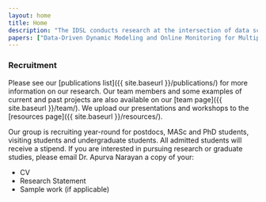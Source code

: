 ```yaml
---
layout: home
title: Home
description: "The IDSL conducts research at the intersection of data science, software engineering, graph theory and artificial intelligence. We develop novel algorithms and computational tools to bring a new level of reliability, trust, and decision making capabilities to the industry."
papers: ["Data-Driven Dynamic Modeling and Online Monitoring for Multiphase and Multimode Batch Processes with Uneven Batch Durations", "Machine Direction Adaptive Control on a Paper Machine", "Towards Self-Driving Processes: A Deep Reinforcement Learning Approach to Control", "Univariate model-based deadband alarm design for nonlinear processes"]
---
```


### Recruitment

Please see our [publications list]({{ site.baseurl }}/publications/) for more information on our research. Our team members and some examples of current and past projects are also available on our [team page]({{ site.baseurl }}/team/). We upload our presentations and workshops to the [resources page]({{ site.baseurl }}/resources/).

Our group is recruiting year-round for postdocs, MASc and PhD students, visiting students and undergraduate students. All admitted students will receive a stipend. If you are interested in pursuing research or graduate studies, please email Dr. Apurva Narayan a copy of your:

- CV
- Research Statement
- Sample work (if applicable)
